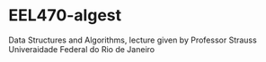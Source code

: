 # EEL470-algest
Data Structures and Algorithms, lecture given by Professor Strauss
Univeraidade Federal do Rio de Janeiro
